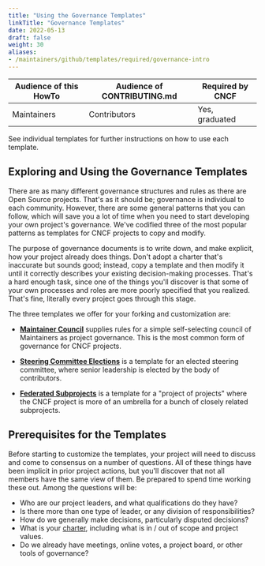 ```yaml
---
title: "Using the Governance Templates"
linkTitle: "Governance Templates"
date: 2022-05-13
draft: false
weight: 30
aliases:
- /maintainers/github/templates/required/governance-intro
---
```


| Audience of this HowTo | Audience of CONTRIBUTING.md | Required by CNCF |
| ---------------------- | --------------------------- | ---------------- |
| Maintainers            | Contributors                | Yes, graduated   |

See individual templates for further instructions on how to use each template.

## Exploring and Using the Governance Templates

There are as many different governance structures and rules as there are Open Source projects.  That's as it should be; governance is individual to each community.  However, there are some general patterns that you can follow, which will save you a lot of time when you need to start developing your own project's governance.  We've codified three of the most popular patterns as templates for CNCF projects to copy and modify.

The purpose of governance documents is to write down, and make explicit, how your project already does things.  Don't adopt a charter that's inaccurate but sounds good; instead, copy a template and then modify it until it correctly describes your existing decision-making processes.  That's a hard enough task, since one of the things you'll discover is that some of your own processes and roles are more poorly specified that you realized.  That's fine, literally every project goes through this stage.

The three templates we offer for your forking and customization are:

* [**Maintainer Council**](governance-maintainer/) supplies rules for a simple self-selecting council
of Maintainers as project governance.  This is the most common form of governance
for CNCF projects.

* [**Steering Committee Elections**](governance-elections/) is a template for an elected steering committee,
where senior leadership is elected by the body of contributors. 

* [**Federated Subprojects**](governance-subprojects/) is a template for a "project of projects" where
the CNCF project is more of an umbrella for a bunch of closely related
subprojects.  

## Prerequisites for the Templates

Before starting to customize the templates, your project will need to discuss and come to consensus on a number of questions.  All of these things have been implicit in prior project actions, but you'll discover that not all members have the same view of them.  Be prepared to spend time working these out.  Among the questions will be:

* Who are our project leaders, and what qualifications do they have?
* Is there more than one type of leader, or any division of responsibilities?
* How do we generally make decisions, particularly disputed decisions?
* What is your [charter](../governance/charter/), including what is in / out of scope and project values.
* Do we already have meetings, online votes, a project board, or other tools of governance?
